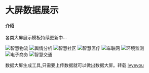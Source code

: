 # 大屏数据展示

#### 介绍
各类大屏展示模板持续更新中...

![智慧物流](https://images.gitee.com/uploads/images/2019/0614/130751_e439728b_2327318.png "智慧物流.png")
![舆情分析](https://images.gitee.com/uploads/images/2019/0614/130021_887dc34c_2327318.png "舆情分析.png")
![智慧社区](https://images.gitee.com/uploads/images/2019/0614/130053_5cfd9a55_2327318.png "智慧社区.png")
![智慧医疗](https://images.gitee.com/uploads/images/2019/0614/135158_55f95840_2327318.png "智慧医疗.png")
![车联网](https://images.gitee.com/uploads/images/2019/0614/130113_bb7810bd_2327318.png "车联网.png")
![环境监测](https://images.gitee.com/uploads/images/2019/0614/130316_9bfc9ac7_2327318.png "环境监测.png")
![电子商务](https://images.gitee.com/uploads/images/2019/0614/130335_a60a9904_2327318.png "电子商务.png")
![智慧交通](https://images.gitee.com/uploads/images/2019/1226/025508_8a651c15_2327318.png "智慧交通.png")


数据大屏生成工具,只需要上传数据就可以做出数据大屏。转载 [lvyeyou](https://gitee.com/lvyeyou/DaShuJuZhiDaPingZhanShi)
